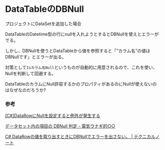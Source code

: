 # DataTableのDBNull

プロジェクトにDataSetを追加した場合

DataTableのDatetime型の行にnullを入れようとするとDBNullを使えとエラーがでる。

しかし、DBNullを使うとDataTableから値を参照すると「”カラム名”の値はDBNullです」とエラーが出る。

対策として`Isカラム名Null`というものが自動的に用意されるので、これを使い、Nullを判断して回避する。

DataTableのカラムにNull許容するかのプロパティがあるのにNullが使えないのはなぜなのだろうか?

### 参考

[\[C\#\]DataRowにNullを設定すると例外が発生する](https://www.curict.com/item/50/5006814.html)

[データセット内の項目の DBNull 判定 \- 電気ウナギ的○○](http://blog.netandfield.com/shar/2014/07/-dbnull.html)

[C\# DataRowの値を取り出すときにDBNullでエラーを出さない。 \| テクニカルノート](https://accelboon.com/tn/c-datarow%E3%81%AE%E5%80%A4%E3%82%92%E5%8F%96%E3%82%8A%E5%87%BA%E3%81%99%E3%81%A8%E3%81%8D%E3%81%ABdbnull%E3%81%A7%E3%82%A8%E3%83%A9%E3%83%BC%E3%82%92%E5%87%BA%E3%81%95%E3%81%AA%E3%81%84%E3%80%82/)